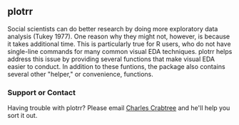 ## plotrr

Social scientists can do better research by doing more exploratory data analysis (Tukey 1977). One reason why they might not, however, is because it takes additional time. This is particularly true for R users, who do not have single-line commands for many common visual EDA techniques. plotrr helps address this issue by providing several functions that make visual EDA easier to conduct. In addition to these funtions, the package also contains several other "helper," or convenience, functions.

### Support or Contact

Having trouble with plotrr? Please email [Charles Crabtree](mailto:ccrabtr@umich.edu) and he'll help you sort it out.
